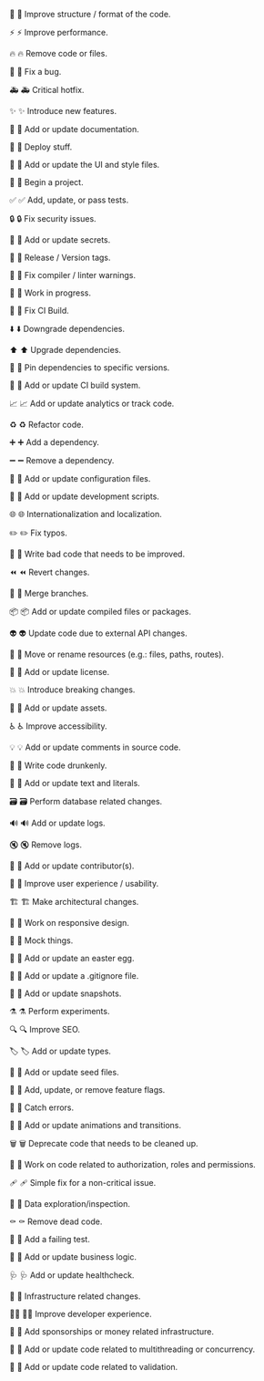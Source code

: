 🎨
:art:
Improve structure / format of the code.

⚡️
:zap:
Improve performance.

🔥
:fire:
Remove code or files.

🐛
:bug:
Fix a bug.

🚑️
:ambulance:
Critical hotfix.

✨
:sparkles:
Introduce new features.

📝
:memo:
Add or update documentation.

🚀
:rocket:
Deploy stuff.

💄
:lipstick:
Add or update the UI and style files.

🎉
:tada:
Begin a project.

✅
:white_check_mark:
Add, update, or pass tests.

🔒️
:lock:
Fix security issues.

🔐
:closed_lock_with_key:
Add or update secrets.

🔖
:bookmark:
Release / Version tags.

🚨
:rotating_light:
Fix compiler / linter warnings.

🚧
:construction:
Work in progress.

💚
:green_heart:
Fix CI Build.

⬇️
:arrow_down:
Downgrade dependencies.

⬆️
:arrow_up:
Upgrade dependencies.

📌
:pushpin:
Pin dependencies to specific versions.

👷
:construction_worker:
Add or update CI build system.

📈
:chart_with_upwards_trend:
Add or update analytics or track code.

♻️
:recycle:
Refactor code.

➕
:heavy_plus_sign:
Add a dependency.

➖
:heavy_minus_sign:
Remove a dependency.

🔧
:wrench:
Add or update configuration files.

🔨
:hammer:
Add or update development scripts.

🌐
:globe_with_meridians:
Internationalization and localization.

✏️
:pencil2:
Fix typos.

💩
:poop:
Write bad code that needs to be improved.

⏪️
:rewind:
Revert changes.

🔀
:twisted_rightwards_arrows:
Merge branches.

📦️
:package:
Add or update compiled files or packages.

👽️
:alien:
Update code due to external API changes.

🚚
:truck:
Move or rename resources (e.g.: files, paths, routes).

📄
:page_facing_up:
Add or update license.

💥
:boom:
Introduce breaking changes.

🍱
:bento:
Add or update assets.

♿️
:wheelchair:
Improve accessibility.

💡
:bulb:
Add or update comments in source code.

🍻
:beers:
Write code drunkenly.

💬
:speech_balloon:
Add or update text and literals.

🗃️
:card_file_box:
Perform database related changes.

🔊
:loud_sound:
Add or update logs.

🔇
:mute:
Remove logs.

👥
:busts_in_silhouette:
Add or update contributor(s).

🚸
:children_crossing:
Improve user experience / usability.

🏗️
:building_construction:
Make architectural changes.

📱
:iphone:
Work on responsive design.

🤡
:clown_face:
Mock things.

🥚
:egg:
Add or update an easter egg.

🙈
:see_no_evil:
Add or update a .gitignore file.

📸
:camera_flash:
Add or update snapshots.

⚗️
:alembic:
Perform experiments.

🔍️
:mag:
Improve SEO.

🏷️
:label:
Add or update types.

🌱
:seedling:
Add or update seed files.

🚩
:triangular_flag_on_post:
Add, update, or remove feature flags.

🥅
:goal_net:
Catch errors.

💫
:dizzy:
Add or update animations and transitions.

🗑️
:wastebasket:
Deprecate code that needs to be cleaned up.

🛂
:passport_control:
Work on code related to authorization, roles and permissions.

🩹
:adhesive_bandage:
Simple fix for a non-critical issue.

🧐
:monocle_face:
Data exploration/inspection.

⚰️
:coffin:
Remove dead code.

🧪
:test_tube:
Add a failing test.

👔
:necktie:
Add or update business logic.

🩺
:stethoscope:
Add or update healthcheck.

🧱
:bricks:
Infrastructure related changes.

🧑‍💻
:technologist:
Improve developer experience.

💸
:money_with_wings:
Add sponsorships or money related infrastructure.

🧵
:thread:
Add or update code related to multithreading or concurrency.

🦺
:safety_vest:
Add or update code related to validation.